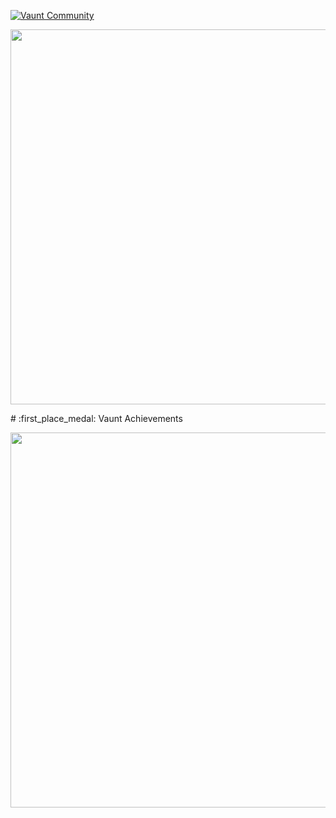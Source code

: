 [![Vaunt Community](https://api.vaunt.dev/v1/github/entities/jeff1010322/badges/community)](https://community.vaunt.dev/board/jeff1010322)
<p>
  <a href="https://vaunt.dev">
    <img src="https://api.vaunt.dev/v1/github/entities/jeff1010322/contributions?format=svg&private=true" width="600" />
  </a>
</p>
# :first_place_medal: Vaunt Achievements
<p>
  <a href="https://vaunt.dev">
    <img decoding="async" loading="lazy" src="https://api.vaunt.dev/v1/github/entities/jeff1010322/achievements?format=svg&limit=8&raw=true" width="600" />
  </a>
</p>
